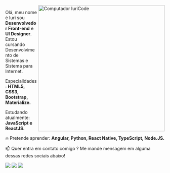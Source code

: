 <img src="https://raw.githubusercontent.com/MicaelliMedeiros/micaellimedeiros/master/image/computer-illustration.png" min-width="400px" max-width="400px" width="400px" align="right" alt="Computador IuriCode">

<p align="left">
  Olá, meu nome é Iuri sou <strong>Desenvolvedor Front-end</strong> e <strong>UI Designer</strong>.<br>
  Estou cursando Desenvolvimento de Sistemas e Sistema para Internet.
</p>

<p align="left">
   Especialidades: <strong>HTML5, CSS3, Bootstrap, Materialize.</strong>
</p>

<p align="left">
  Estudando atualmente: <strong>JavaScript e ReactJS.</strong>
</p>

<p align="left">
  🔥 Pretende aprender: <strong>Angular, Python, React Native, TypeScript, Node.JS.</strong>
</p>

<p align="left">
📫  Quer entra em contato comigo ? Me mande mensagem em alguma dessas redes sociais abaixo!
</p>

<p align="left">
<a href="mailto:carlosrobertofs1297@gmail.com" alt="Gmail">
<img src="https://img.shields.io/badge/-iuricodebrasil@gmail.com-e34c41?style=flat-square&labelColor=e34c41&logo=gmail&logoColor=white&link=iuricodebrasil@gmail.com" /></a>
  
<a href="https://www.linkedin.com/in/carlosr2k" alt="Linkedin">
<img src="https://img.shields.io/badge/-Iuri%20Silva-blue?style=flat-square&logo=Linkedin&logoColor=white&link=https://www.linkedin.com/in/iuricode" /></a>
  
<a href="https://twitter.com/carlos.info1" alt="Twitter">
<img src="https://img.shields.io/badge/-@poesiabro-1ca0f1?style=flat-square&labelColor=1ca0f1&logo=twitter&logoColor=white&link=https://twitter.com/poesiabro" /></a>
 </p>
 
 
